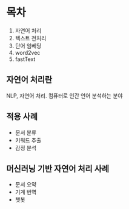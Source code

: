# 목차
01. 자연어 처리
02. 텍스트 전처리
03. 단어 임베딩
04. word2vec
05. fastText

## 자연어 처리란
NLP, 자연어 처리. 컴퓨터로 인간 언어 분석하는 분야

## 적용 사례
- 문서 분류
- 키워드 추출
- 감정 분석

## 머신러닝 기반 자연어 처리 사례
- 문서 요약
- 기계 번역
- 챗봇

